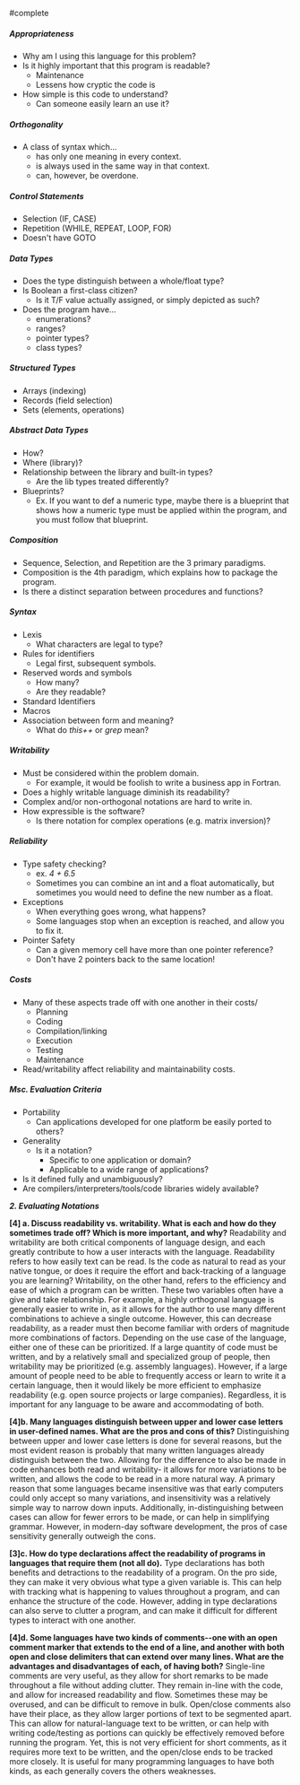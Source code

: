 #complete
##### Appropriateness
- Why am I using this language for this problem?
- Is it highly important that this program is readable?
	- Maintenance
	- Lessens how cryptic the code is
- How simple is this code to understand?
	- Can someone easily learn an use it?
##### Orthogonality
- A class of syntax which...
	- has only one meaning in every context.
	- is always used in the same way in that context.
	- can, however, be overdone.
##### Control Statements
- Selection (IF, CASE)
- Repetition (WHILE, REPEAT, LOOP, FOR)
- Doesn't have GOTO
##### Data Types
- Does the type distinguish between a whole/float type?
- Is Boolean a first-class citizen?
	- Is it T/F value actually assigned, or simply depicted as such?
- Does the program have...
	- enumerations?
	- ranges?
	- pointer types?
	- class types?
##### Structured Types
- Arrays (indexing)
- Records (field selection)
- Sets (elements, operations)
##### Abstract Data Types
- How?
- Where (library)?
- Relationship between the library and built-in types?
	- Are the lib types treated differently?
- Blueprints?
	- Ex. If you want to def a numeric type, maybe there is a blueprint that shows how a numeric type must be applied within the program, and you must follow that blueprint.
##### Composition
- Sequence, Selection, and Repetition are the 3 primary paradigms.
- Composition is the 4th paradigm, which explains how to package the program.
- Is there a distinct separation between procedures and functions?
##### Syntax
- Lexis
	- What characters are legal to type?
- Rules for identifiers
	- Legal first, subsequent symbols.
- Reserved words and symbols
	- How many?
	- Are they readable?
- Standard Identifiers
- Macros
- Association between form and meaning?
	- What do *this++* or *grep* mean?
##### Writability
- Must be considered within the problem domain.
	- For example, it would be foolish to write a business app in Fortran.
- Does a highly writable language diminish its readability?
- Complex and/or non-orthogonal notations are hard to write in.
- How expressible is the software?
	- Is there notation for complex operations (e.g. matrix inversion)?
##### Reliability
- Type safety checking?
	- ex. *4 + 6.5*
	- Sometimes you can combine an int and a float automatically, but sometimes you would need to define the new number as a float.
- Exceptions
	- When everything goes wrong, what happens?
	- Some languages stop when an exception is reached, and allow you to fix it.
- Pointer Safety
	- Can a given memory cell have more than one pointer reference?
	- Don't have 2 pointers back to the same location!
##### Costs
- Many of these aspects trade off with one another in their costs/
	- Planning
	- Coding
	- Compilation/linking
	- Execution
	- Testing
	- Maintenance
- Read/writability affect reliability and maintainability costs.
##### Msc. Evaluation Criteria
- Portability
	- Can applications developed for one platform be easily ported to others?
- Generality
	- Is it a notation?
		- Specific to one application or domain?
		- Applicable to a wide range of applications?
- Is it defined fully and unambiguously?
- Are compilers/interpreters/tools/code libraries widely available?

***2. Evaluating Notations***

**[4] a. Discuss readability vs. writability. What is each and how do they sometimes trade off? Which is more important, and why?**
	Readability and writability are both critical components of language design, and each greatly contribute to how a user interacts with the language. Readability refers to how easily text can be read. Is the code as natural to read as your native tongue, or does it require the effort and back-tracking of a language you are learning? Writability, on the other hand, refers to the efficiency and ease of which a program can be written. These two variables often have a give and take relationship. For example, a highly orthogonal language is generally easier to write in, as it allows for the author to use many different combinations to achieve a single outcome. However, this can decrease readability, as a reader must then become familiar with orders of magnitude more combinations of factors. Depending on the use case of the language, either one of these can be prioritized. If a large quantity of code must be written, and by a relatively small and specialized group of people, then writability may be prioritized (e.g. assembly languages). However, if a large amount of people need to be able to frequently access or learn to write it a certain language, then it would likely be more efficient to emphasize readability (e.g. open source projects or large companies). Regardless, it is important for any language to be aware and accommodating of both.

**[4]b. Many languages distinguish between upper and lower case letters in user-defined names. What are the pros and cons of this?**
	Distinguishing between upper and lower case letters is done for several reasons, but the most evident reason is probably that many written languages already distinguish between the two. Allowing for the difference to also be made in code enhances both read and writability- it allows for more variations to be written, and allows the code to be read in a more natural way. A primary reason that some languages became insensitive was that early computers could only accept so many variations, and insensitivity was a relatively simple way to narrow down inputs. Additionally, in-distinguishing between cases can allow for fewer errors to be made, or can help in simplifying grammar. However, in modern-day software development, the pros of case sensitivity generally outweigh the cons.
	
**[3]c. How do type declarations affect the readability of programs in languages that require them (not all do).**
	Type declarations has both benefits and detractions to the readability of a program. On the pro side, they can make it very obvious what type a given variable is. This can help with tracking what is happening to values throughout a program, and can enhance the structure of the code. However, adding in type declarations can also serve to clutter a program, and can make it difficult for different types to interact with one another.
	
**[4]d. Some languages have two kinds of comments--one with an open comment marker that extends to the end of a line, and another with both open and close delimiters that can extend over many lines. What are the advantages and disadvantages of each, of having both?**
	Single-line comments are very useful, as they allow for short remarks to be made throughout a file without adding clutter. They remain in-line with the code, and allow for increased readability and flow. Sometimes these may be overused, and can be difficult to remove in bulk. Open/close comments also have their place, as they allow larger portions of text to be segmented apart. This can allow for natural-language text to be written, or can help with writing code/testing as portions can quickly be effectively removed before running the program. Yet, this is not very efficient for short comments, as it requires more text to be written, and the open/close ends to be tracked more closely. It is useful for many programming languages to have both kinds, as each generally covers the others weaknesses.
